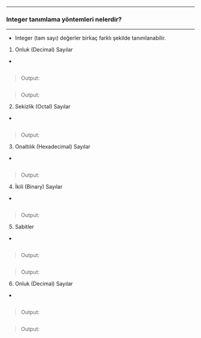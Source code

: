***
### Integer tanımlama yöntemleri nelerdir?
***
+ Integer (tam sayı) değerler birkaç farklı şekilde tanımlanabilir.

1. Onluk (Decimal) Sayılar
  -
~~~~~~~
~~~~~~~
> Output:

~~~~~~~
~~~~~~~
> Output:
 
2. Sekizlik (Octal) Sayılar
  -
~~~~~~~
~~~~~~~
> Output:
 
3. Onaltılık (Hexadecimal) Sayılar
  -
~~~~~~~
~~~~~~~
> Output:
 
4. İkili (Binary) Sayılar
  -
~~~~~~~
~~~~~~~
> Output:
 
5. Sabitler
  -
~~~~~~~
~~~~~~~
> Output:

~~~~~~~
~~~~~~~
> Output:
 
6. Onluk (Decimal) Sayılar
  -
~~~~~~~
~~~~~~~
> Output:
 
~~~~~~~
~~~~~~~
> Output:
